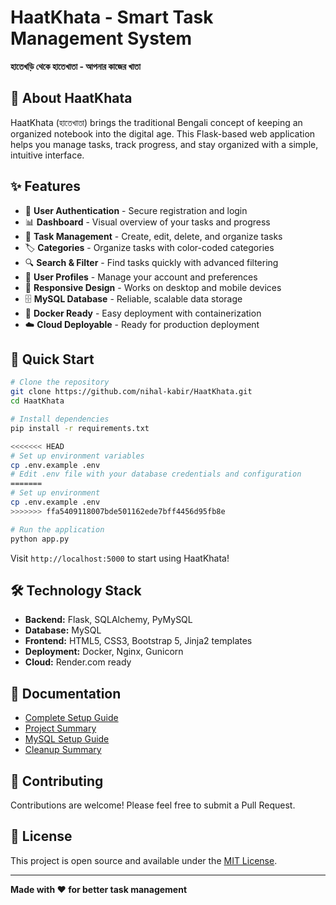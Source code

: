 # HaatKhata - Smart Task Management System

**হাতেখড়ি থেকে হাতেখাতা - আপনার কাজের খাতা**

## 🌟 About HaatKhata

HaatKhata (হাতেখাতা) brings the traditional Bengali concept of keeping an organized notebook into the digital age. This Flask-based web application helps you manage tasks, track progress, and stay organized with a simple, intuitive interface.

## ✨ Features

- 🔐 **User Authentication** - Secure registration and login
- 📊 **Dashboard** - Visual overview of your tasks and progress
- 📝 **Task Management** - Create, edit, delete, and organize tasks
- 🏷️ **Categories** - Organize tasks with color-coded categories
- 🔍 **Search & Filter** - Find tasks quickly with advanced filtering
- 👤 **User Profiles** - Manage your account and preferences
- 📱 **Responsive Design** - Works on desktop and mobile devices
- 🗄️ **MySQL Database** - Reliable, scalable data storage
- 🐳 **Docker Ready** - Easy deployment with containerization
- ☁️ **Cloud Deployable** - Ready for production deployment

## 🚀 Quick Start

```bash
# Clone the repository
git clone https://github.com/nihal-kabir/HaatKhata.git
cd HaatKhata

# Install dependencies
pip install -r requirements.txt

<<<<<<< HEAD
# Set up environment variables
cp .env.example .env
# Edit .env file with your database credentials and configuration
=======
# Set up environment
cp .env.example .env
>>>>>>> ffa5409118007bde501162ede7bff4456d95fb8e

# Run the application
python app.py
```

Visit `http://localhost:5000` to start using HaatKhata!

## 🛠️ Technology Stack

- **Backend:** Flask, SQLAlchemy, PyMySQL
- **Database:** MySQL
- **Frontend:** HTML5, CSS3, Bootstrap 5, Jinja2 templates
- **Deployment:** Docker, Nginx, Gunicorn
- **Cloud:** Render.com ready

## 📖 Documentation

- [Complete Setup Guide](README.md)
- [Project Summary](PROJECT_SUMMARY.md)
- [MySQL Setup Guide](MYSQL_SETUP.md)
- [Cleanup Summary](CLEANUP_SUMMARY.md)

## 🤝 Contributing

Contributions are welcome! Please feel free to submit a Pull Request.

## 📄 License

This project is open source and available under the [MIT License](LICENSE).

---

**Made with ❤️ for better task management**
